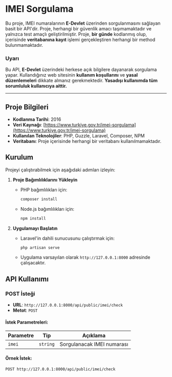 # IMEI Sorgulama

Bu proje, IMEI numaralarının **E-Devlet** üzerinden sorgulanmasını sağlayan basit bir API'dir. Proje, herhangi bir güvenlik amacı taşımamaktadır ve yalnızca test amaçlı geliştirilmiştir. Proje, **bir günde** kodlanmış olup, içerisinde **veritabanına kayıt** işlemi gerçekleştiren herhangi bir method bulunmamaktadır.

### Uyarı
Bu API, **E-Devlet** üzerindeki herkese açık bilgilere dayanarak sorgulama yapar. Kullandığınız web sitesinin **kullanım koşullarını** ve **yasal düzenlemeleri** dikkate almanız gerekmektedir. **Yasadışı kullanımda tüm sorumluluk kullanıcıya aittir.**

---

## Proje Bilgileri

- **Kodlanma Tarihi**: 2016
- **Veri Kaynağı**: [https://www.turkiye.gov.tr/imei-sorgulama](https://www.turkiye.gov.tr/imei-sorgulama)
- **Kullanılan Teknolojiler**: PHP, Guzzle, Laravel, Composer, NPM
- **Veritabanı**: Proje içerisinde herhangi bir veritabanı kullanılmamaktadır.

## Kurulum

Projeyi çalıştırabilmek için aşağıdaki adımları izleyin:

1. **Proje Bağımlılıklarını Yükleyin**
    - PHP bağımlılıkları için:
      ```bash
      composer install
      ```
    - Node.js bağımlılıkları için:
      ```bash
      npm install
      ```

2. **Uygulamayı Başlatın**
    - Laravel'in dahili sunucusunu çalıştırmak için:
      ```bash
      php artisan serve
      ```
    - Uygulama varsayılan olarak `http://127.0.0.1:8000` adresinde çalışacaktır.

## API Kullanımı

### POST İsteği

- **URL**: `http://127.0.0.1:8000/api/public/imei/check`
- **Metot**: `POST`

#### İstek Parametreleri:
| Parametre | Tip   | Açıklama          |
|-----------|-------|-------------------|
| `imei`    | `string` | Sorgulanacak IMEI numarası |

#### Örnek İstek:
```bash
POST http://127.0.0.1:8000/api/public/imei/check

